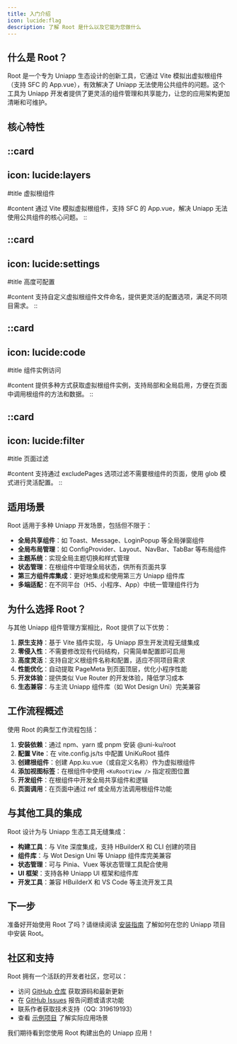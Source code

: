 ```yaml
---
title: 入门介绍
icon: lucide:flag
description: 了解 Root 是什么以及它能为您做什么
---
```


## 什么是 Root？

Root 是一个专为 Uniapp 生态设计的创新工具，它通过 Vite 模拟出虚拟根组件（支持 SFC 的 App.vue），有效解决了 Uniapp 无法使用公共组件的问题。这个工具为 Uniapp 开发者提供了更灵活的组件管理和共享能力，让您的应用架构更加清晰和可维护。

## 核心特性

::card
---
icon: lucide:layers
---

#title
虚拟根组件

#content
通过 Vite 模拟虚拟根组件，支持 SFC 的 App.vue，解决 Uniapp 无法使用公共组件的核心问题。
::

::card
---
icon: lucide:settings
---

#title
高度可配置

#content
支持自定义虚拟根组件文件命名，提供更灵活的配置选项，满足不同项目需求。
::

::card
---
icon: lucide:code
---

#title
组件实例访问

#content
提供多种方式获取虚拟根组件实例，支持局部和全局启用，方便在页面中调用根组件的方法和数据。
::

::card
---
icon: lucide:filter
---

#title
页面过滤

#content
支持通过 excludePages 选项过滤不需要根组件的页面，使用 glob 模式进行灵活配置。
::

## 适用场景

Root 适用于多种 Uniapp 开发场景，包括但不限于：

- **全局共享组件**：如 Toast、Message、LoginPopup 等全局弹窗组件
- **全局布局管理**：如 ConfigProvider、Layout、NavBar、TabBar 等布局组件
- **主题系统**：实现全局主题切换和样式管理
- **状态管理**：在根组件中管理全局状态，供所有页面共享
- **第三方组件库集成**：更好地集成和使用第三方 Uniapp 组件库
- **多端适配**：在不同平台（H5、小程序、App）中统一管理组件行为

## 为什么选择 Root？

与其他 Uniapp 组件管理方案相比，Root 提供了以下优势：

1. **原生支持**：基于 Vite 插件实现，与 Uniapp 原生开发流程无缝集成
2. **零侵入性**：不需要修改现有代码结构，只需简单配置即可启用
3. **高度灵活**：支持自定义根组件名称和配置，适应不同项目需求
4. **性能优化**：自动提取 PageMeta 到页面顶层，优化小程序性能
5. **开发体验**：提供类似 Vue Router 的开发体验，降低学习成本
6. **生态兼容**：与主流 Uniapp 组件库（如 Wot Design Uni）完美兼容

## 工作流程概述

使用 Root 的典型工作流程包括：

1. **安装依赖**：通过 npm、yarn 或 pnpm 安装 @uni-ku/root
2. **配置 Vite**：在 vite.config.js/ts 中配置 UniKuRoot 插件
3. **创建根组件**：创建 App.ku.vue（或自定义名称）作为虚拟根组件
4. **添加视图标签**：在根组件中使用 `<KuRootView />` 指定视图位置
5. **开发组件**：在根组件中开发全局共享组件和逻辑
6. **页面调用**：在页面中通过 ref 或全局方法调用根组件功能

## 与其他工具的集成

Root 设计为与 Uniapp 生态工具无缝集成：

- **构建工具**：与 Vite 深度集成，支持 HBuilderX 和 CLI 创建的项目
- **组件库**：与 Wot Design Uni 等 Uniapp 组件库完美兼容
- **状态管理**：可与 Pinia、Vuex 等状态管理工具配合使用
- **UI 框架**：支持各种 Uniapp UI 框架和组件库
- **开发工具**：兼容 HBuilderX 和 VS Code 等主流开发工具

## 下一步

准备好开始使用 Root 了吗？请继续阅读 [安装指南](./installation) 了解如何在您的 Uniapp 项目中安装 Root。

## 社区和支持

Root 拥有一个活跃的开发者社区，您可以：

- 访问 [GitHub 仓库](https://github.com/uni-ku/root) 获取源码和最新更新
- 在 [GitHub Issues](https://github.com/uni-ku/root/issues) 报告问题或请求功能
- 联系作者获取技术支持（QQ: 319619193）
- 查看 [示例项目](https://github.com/uni-ku/root/tree/main/examples) 了解实际应用场景

我们期待看到您使用 Root 构建出色的 Uniapp 应用！